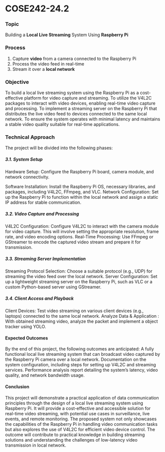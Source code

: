 # COSE242-24.2

### Topic
Building a **Local Live Streaming** System Using **Raspberry Pi**


### Process
1. Capture **video** from a camera connected to the Raspberry Pi
2. Process the video feed in real-time
3. Stream it over a **local network**


### Objective
To build a local live streaming system using the Raspberry Pi as a cost-effective platform for video capture and streaming.
To utilize the V4L2C packages to interact with video devices, enabling real-time video capture and processing.
To implement a streaming server on the Raspberry Pi that distributes the live video feed to devices connected to the same local network.
To ensure the system operates with minimal latency and maintains a stable video quality suitable for real-time applications.


### Technical Approach
The project will be divided into the following phases:

##### 3.1. System Setup
Hardware Setup: Configure the Raspberry Pi board, camera module, and network connectivity.

Software Installation: Install the Raspberry Pi OS, necessary libraries, and packages, including V4L2C, FFmpeg, and VLC.
Network Configuration: Set up the Raspberry Pi to function within the local network and assign a static IP address for stable communication.

##### 3.2. Video Capture and Processing
V4L2C Configuration: Configure V4L2C to interact with the camera module for video capture. This will involve setting the appropriate resolution, frame rate, and video encoding options.
Real-Time Processing: Use FFmpeg or GStreamer to encode the captured video stream and prepare it for transmission.

##### 3.3. Streaming Server Implementation
Streaming Protocol Selection: Choose a suitable protocol (e.g., UDP) for streaming the video feed over the local network.
Server Configuration: Set up a lightweight streaming server on the Raspberry Pi, such as VLC or a custom Python-based server using GStreamer.

##### 3.4. Client Access and Playback
Client Devices: Test video streaming on various client devices (e.g., laptops) connected to the same local network.
Analyze Data & Application : With obtained streaming video, analyze the packet and implement a object tracker using YOLO.


#### Expected Outcomes
By the end of this project, the following outcomes are anticipated:
A fully functional local live streaming system that can broadcast video captured by the Raspberry Pi camera over a local network.
Documentation on the system configuration, including steps for setting up V4L2C and streaming services.
Performance analysis report detailing the system’s latency, video quality, and network bandwidth usage.


#### Conclusion
This project will demonstrate a practical application of data communication principles through the design of a local live streaming system using Raspberry Pi. It will provide a cost-effective and accessible solution for real-time video streaming, with potential use cases in surveillance, live events, and remote monitoring.
The proposed system not only showcases the capabilities of the Raspberry Pi in handling video communication tasks but also explores the use of V4L2C for efficient video device control. The outcome will contribute to practical knowledge in building streaming solutions and understanding the challenges of low-latency video transmission in local network.
